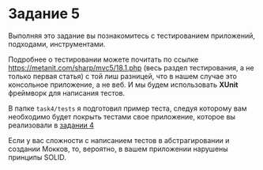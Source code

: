 # Задание 5

Выполняя это задание вы познакомитесь с тестированием приложений, подходами, инструментами.

Подробнее о тестировании можете почитать по ссылке https://metanit.com/sharp/mvc5/18.1.php (весь раздел тестирования, а не только первая статья) с той лиш разницей, что в нашем случае это консольное приложение, а не веб. И мы будем использовать **XUnit** фреймворк для написания тестов.

В папке `task4/tests` я подготовил пример теста, следуя которому вам необходимо будет покрыть тестами свое приложение, которое вы реализовали в [задании 4](../task4)

Если у вас сложности с написанием тестов в абстрагировании и создании Мокков, то, вероятно, в вашем приложении нарушены принципы SOLID.
